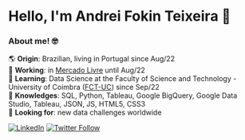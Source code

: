 # Hello, I'm Andrei Fokin Teixeira 👋

### About me! 🤓

🌎 **Origin**: Brazilian, living in Portugal since Aug/22<br />
💼 **Working**: in [Mercado Livre](https://github.com/mercadolibre) until Aug/22<br />
🧩 **Learning**: Data Science at the Faculty of Science and Technology - University of Coimbra ([FCT-UC](https://github.com/topics/fctuc)) since Sep/22<br />
🧠 **Knowledges**: SQL, Python, Tableau, Google BigQuery, Google Data Studio, Tableau, JSON, JS, HTML5, CSS3<br />
🔎 **Looking for**: new data challenges worldwide<br />

[![LinkedIn](https://img.shields.io/badge/-Andrei_Fokin_Teixeira-blue?style=flat&logo=linkedin&labelColor=blue)](https://www.linkedin.com/in/andrei-fokin-teixeira-9a0360a1/{:target="_blank"})
[![Twitter Follow](https://img.shields.io/twitter/follow/AFTDEI?style=social)](https://twitter.com/AFTDEI{:target="_blank"})
